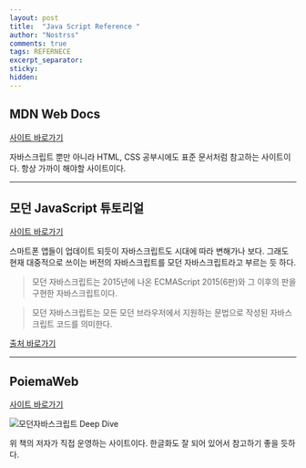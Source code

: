 ```yaml
---
layout: post
title:  "Java Script Reference "
author: "Nostrss"
comments: true
tags: REFERNECE
excerpt_separator: 
sticky: 
hidden: 
---
```



## MDN Web Docs
[사이트 바로가기](https://developer.mozilla.org/ko/) 

자바스크립트 뿐만 아니라 HTML, CSS 공부시에도 표준 문서처럼 참고하는 사이트이다. 항상 가까이 해야할 사이트이다.

<hr>

## 모던 JavaScript 튜토리얼
[사이트 바로가기](https://ko.javascript.info)

스마트폰 앱들이 업데이트 되듯이 자바스크립트도 시대에 따라 변해가나 보다. 그래도 현재 대중적으로 쓰이는 버전의 자바스크립트를 모던 자바스크립트라고 부르는 듯 하다. 

>모던 자바스크립트는 2015년에 나온 ECMAScript 2015(6판)와 그 이후의 판을 구현한 자바스크립트이다.

>모던 자바스크립트는 모든 모던 브라우저에서 지원하는 문법으로 작성된 자바스크립트 코드를 의미한다.

[출처 바로가기](https://violetboralee.medium.com/%EB%AA%A8%EB%8D%98-%EC%9E%90%EB%B0%94%EC%8A%A4%ED%81%AC%EB%A6%BD%ED%8A%B8%EB%9E%80-%EB%AC%B4%EC%97%87%EC%9D%B8%EA%B0%80-f7e115f03533)

<hr>

## PoiemaWeb
[사이트 바로가기](https://poiemaweb.com/)

![모던자바스크립트 Deep Dive](http://image.kyobobook.co.kr/images/book/xlarge/239/x9791158392239.jpg "모던자바스크립트 Deep Dive")

위 책의 저자가 직접 운영하는 사이트이다. 한글화도 잘 되어 있어서 참고하기 좋을 듯하다.


